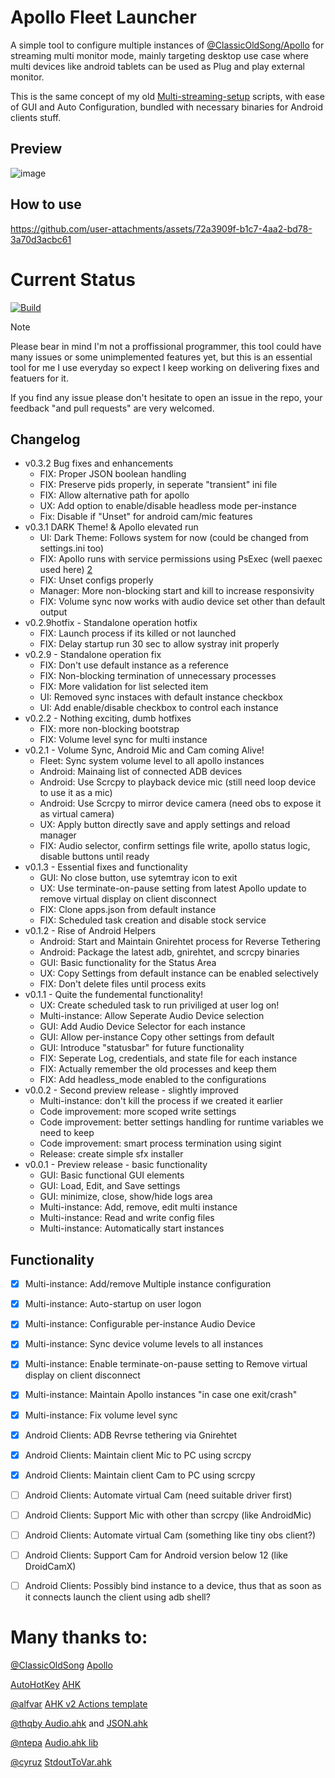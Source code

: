 # Apollo Fleet Launcher

A simple tool to configure multiple instances of [@ClassicOldSong/Apollo](https://github.com/ClassicOldSong/Apollo) for streaming multi monitor mode, mainly targeting desktop use case where multi devices like android tablets can be used as Plug and play external monitor.

This is the same concept of my old [Multi-streaming-setup](https://github.com/drajabr/My-Sunshine-setup) scripts, with ease of GUI and Auto Configuration, bundled with necessary binaries for Android clients stuff.

## Preview
![image](https://github.com/user-attachments/assets/e6354d61-5b3e-4e35-b4aa-850e89c4de45)

## How to use
https://github.com/user-attachments/assets/72a3909f-b1c7-4aa2-bd78-3a70d3acbc61



# Current Status
[![Build](https://github.com/drajabr/Apollo-Fleet-Launcher/actions/workflows/build.yml/badge.svg)](https://github.com/drajabr/Apollo-Fleet-Launcher/actions/workflows/build.yml)

> [!Note]
> Please bear in mind I'm not a proffissional programmer, this tool could have many issues or some unimplemented features yet, but this is an essential tool for me I use everyday so expect I keep working on delivering fixes and featuers for it.
>
> If you find any issue please don't hesitate to open an issue in the repo, your feedback "and pull requests" are very welcomed.

## Changelog
* v0.3.2 Bug fixes and enhancements
  * FIX: Proper JSON boolean handling
  * FIX: Preserve pids properly, in seperate "transient" ini file
  * FIX: Allow alternative path for apollo
  * UX: Add option to enable/disable headless mode per-instance
  * Fix: Disable if "Unset" for android cam/mic features
* v0.3.1 DARK Theme! & Apollo elevated run
  * UI: Dark Theme: Follows system for now (could be changed from settings.ini too)
  * FIX: Apollo runs with service permissions using PsExec (well paexec used here) [2](https://github.com/drajabr/Apollo-Fleet-Launcher/issues/2)
  * FIX: Unset configs properly
  * Manager: More non-blocking start and kill to increase responsivity
  * FIX: Volume sync now works with audio device set other than default output
* v0.2.9hotfix - Standalone operation hotfix
  * FIX: Launch process if its killed or not launched
  * FIX: Delay startup run 30 sec to allow systray init properly
* v0.2.9 - Standalone operation fix
  * FIX: Don't use default instance as a reference
  * FIX: Non-blocking termination of unnecessary processes
  * FIX: More validation for list selected item
  * UI: Removed sync instaces with default instance checkbox
  * UI:  Add enable/disable checkbox to control each instance
* v0.2.2 - Nothing exciting, dumb hotfixes
  * FIX: more non-blocking bootstrap
  * FIX: Volume level sync for multi instance
* v0.2.1 - Volume Sync, Android Mic and Cam coming Alive!
  * Fleet: Sync system volume level to all apollo instances
  * Android: Mainaing list of connected ADB devices
  * Android: Use Scrcpy to playback device mic (still need loop device to use it as a mic)
  * Android: Use Scrcpy to mirror device camera (need obs to expose it as virtual camera)
  * UX: Apply button directly save and apply settings and reload manager
  * FIX: Audio selector, confirm settings file write, apollo status logic, disable buttons until ready
* v0.1.3 - Essential fixes and functionality
  * GUI: No close button, use sytemtray icon to exit
  * UX: Use terminate-on-pause setting from latest Apollo update to remove virtual display on client disconnect
  * FIX: Clone apps.json from default instance
  * FIX: Scheduled task creation and disable stock service
* v0.1.2 - Rise of Android Helpers
  * Android: Start and Maintain Gnirehtet process for Reverse Tethering
  * Android: Package the latest adb, gnirehtet, and scrcpy binaries
  * GUI: Basic functionality for the Status Area
  * UX: Copy Settings from default instance can be enabled selectively
  * FIX: Don't delete files until process exits
* v0.1.1 - Quite the fundemental functionality!
  * UX: Create scheduled task to run priviliged at user log on! 
  * Multi-instance: Allow Seperate Audio Device selection
  * GUI: Add Audio Device Selector for each instance
  * GUI: Allow per-instance Copy other settings from default
  * GUI: Introduce "statusbar" for future functionality
  * FIX: Seperate Log, credentials, and state file for each instance
  * FIX: Actually remember the old processes and keep them
  * FIX: Add headless_mode enabled to the configurations
* v0.0.2 - Second preview release - slightly improved
  * Multi-instance: don't kill the process if we created it earlier
  * Code improvement: more scoped write settings
  * Code improvement: better settings handling for runtime variables we need to keep
  * Code improvement: smart process termination using sigint
  * Release: create simple sfx installer
* v0.0.1 - Preview release - basic functionality
  * GUI: Basic functional GUI elements
  * GUI: Load, Edit, and Save settings
  * GUI: minimize, close, show/hide logs area
  * Multi-instance: Add, remove, edit multi instance
  * Multi-instance: Read and write config files
  * Multi-instance: Automatically start instances


## Functionality
- [x] Multi-instance: Add/remove Multiple instance configuration
- [x] Multi-instance: Auto-startup on user logon
- [x] Multi-instance: Configurable per-instance Audio Device
- [x] Multi-instance: Sync device volume levels to all instances
- [x] Multi-instance: Enable terminate-on-pause setting to Remove virtual display on client disconnect
- [x] Multi-instance: Maintain Apollo instances "in case one exit/crash" 
- [x] Multi-instance: Fix volume level sync 
- [x] Android Clients: ADB Revrse tethering via Gnirehtet
- [x] Android Clients: Maintain client Mic to PC using scrcpy
- [x] Android Clients: Maintain client Cam to PC using scrcpy
- [ ] Android Clients: Automate virtual Cam (need suitable driver first)
- [ ] Android Clients: Support Mic with other than scrcpy (like AndroidMic)
- [ ] Android Clients: Automate virtual Cam (something like tiny obs client?)
- [ ] Android Clients: Support Cam for Android version below 12 (like DroidCamX)
- [ ] Android Clients: Possibly bind instance to a device, thus that as soon as it connects launch the client using adb shell?


# Many thanks to:
[@ClassicOldSong](https://github.com/ClassicOldSong) [Apollo](https://github.com/ClassicOldSong/Apollo)

[AutoHotKey](https://github.com/AutoHotkey) [AHK](https://autohotkey.com/) 

[@alfvar](https://github.com/alfvar) [AHK v2 Actions template](https://github.com/alfvar/action-ahk2exe)

[@thqby ](https://github.com/thqby) [Audio.ahk](https://github.com/thqby/ahk2_lib/blob/master/Audio.ahk) and [JSON.ahk](https://github.com/thqby/ahk2_lib/blob/master/JSON.ahk)

[@ntepa](https://www.autohotkey.com/boards/memberlist.php?mode=viewprofile&u=149849)  [Audio.ahk lib](https://www.autohotkey.com/boards/viewtopic.php?t=123256)

[@cyruz](https://www.autohotkey.com/boards/memberlist.php?mode=viewprofile&u=98)  [StdoutToVar.ahk](https://www.autohotkey.com/boards/viewtopic.php?f=83&t=109148&hilit=StdoutToVar)
